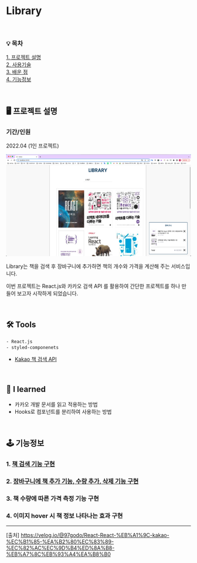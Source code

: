 # Library
<br/>

### 💡 목차
[1. 프로젝트 설명 ](#프로젝트-설명)<br/>
[2. 사용기술 ](#-tools)<br/>
[3. 배운 점 ](#-i-learned)<br/>
[4. 기능정보 ](#-기능정보)<br/>

<br/>

## 🖥 프로젝트 설명 
### 기간/인원
2022.04
(1인 프로젝트)

<img width="1552" alt="스크린샷 2021-08-27 오후 11 55 22" src="https://raw.githubusercontent.com/3uxeca/react/main/react-kakao-book/public/img/library-app.png">

Library는 책을 검색 후 장바구니에 추가하면 책의 개수와 가격을 계산해 주는 서비스입니다.

이번 프로젝트는 React.js와 카카오 검색 API 를 활용하여 간단한 프로젝트를 하나 만들어 보고자 시작하게 되었습니다.

<br/>

## 🛠 Tools
```
- React.js
- styled-componenets
```
- [Kakao 책 검색 API](https://developers.kakao.com/docs/latest/ko/daum-search/dev-guide#search-book)

<br/>

## 🔎 I learned 
- 카카오 개발 문서를 읽고 적용하는 방법
- Hooks로 컴포넌트를 분리하여 사용하는 방법

<br/>

## 🕹 기능정보 
### 1. [책 검색 기능 구현](https://velog.io/@97godo/React-React-%EB%A1%9C-kakao-%EC%B1%85-%EA%B2%80%EC%83%89-%EC%82%AC%EC%9D%B4%ED%8A%B8-%EB%A7%8C%EB%93%A4%EA%B8%B0-1.-Kakao-API-%EA%B2%80%EC%83%89-%EA%B8%B0%EB%8A%A5-%EA%B5%AC%ED%98%84)

### 2. [장바구니에 책 추가 기능, 수량 추가, 삭제 기능 구현](https://velog.io/@97godo/React-React-%EB%A1%9C-kakao-%EC%B1%85-%EA%B2%80%EC%83%89-%EC%82%AC%EC%9D%B4%ED%8A%B8-%EB%A7%8C%EB%93%A4%EA%B8%B0-2.-%EC%9E%A5%EB%B0%94%EA%B5%AC%EB%8B%88-%EA%B8%B0%EB%8A%A5-%EA%B5%AC%ED%98%84)

### 3. 책 수량에 따른 가격 측정 기능 구현

### 4. 이미지 hover 시 책 정보 나타나는 효과 구현

---

[출처] https://velog.io/@97godo/React-React-%EB%A1%9C-kakao-%EC%B1%85-%EA%B2%80%EC%83%89-%EC%82%AC%EC%9D%B4%ED%8A%B8-%EB%A7%8C%EB%93%A4%EA%B8%B0
